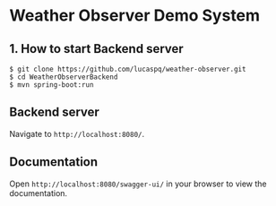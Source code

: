 # Weather Observer Demo System

## 1. How to start Backend server
```
$ git clone https://github.com/lucaspq/weather-observer.git
$ cd WeatherObserverBackend
$ mvn spring-boot:run
```
## Backend server

Navigate to `http://localhost:8080/`.

## Documentation

Open `http://localhost:8080/swagger-ui/` in your browser to view the documentation.

